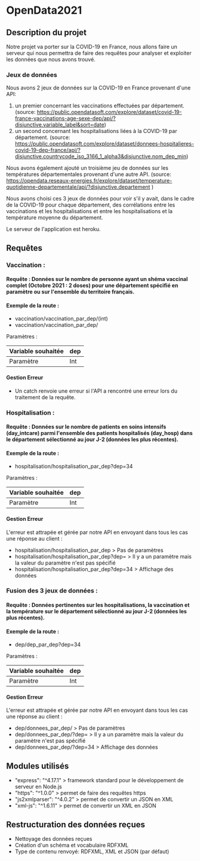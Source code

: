 # OpenData2021

## Description du projet 
Notre projet va porter sur la COVID-19 en France, nous allons faire un serveur qui nous permettra de faire des requêtes pour analyser et exploiter les données que nous avons trouvé.

### Jeux de données 

Nous avons 2 jeux de données sur la COVID-19 en France provenant d'une API:
1. un premier concernant les vaccinations effectuées par département. (source: https://public.opendatasoft.com/explore/dataset/covid-19-france-vaccinations-age-sexe-dep/api/?disjunctive.variable_label&sort=date)
2. un second concernant les hospitalisations liées à la COVID-19 par département. (source: https://public.opendatasoft.com/explore/dataset/donnees-hospitalieres-covid-19-dep-france/api/?disjunctive.countrycode_iso_3166_1_alpha3&disjunctive.nom_dep_min)

Nous avons également ajouté un troisième jeu de données sur les températures départementales provenant d'une autre API. (source: https://opendata.reseaux-energies.fr/explore/dataset/temperature-quotidienne-departementale/api/?disjunctive.departement )

Nous avons choisi ces 3 jeux de données pour voir s'il y avait, dans le cadre de la COVID-19 pour chaque département, des corrélations entre les vaccinations et les hospitalisations et entre les hospitalisations et la température moyenne du département. 

Le serveur de l'application est heroku.



## Requêtes

### Vaccination :

#### Requête : Données sur le nombre de personne ayant un shéma vaccinal complet (Octobre 2021 : 2 doses) pour une département spécifié en paramètre ou sur l'ensemble du territoire français.

#### Exemple de la route :
-  vaccination/vaccination_par_dep/(int)
-  vaccination/vaccination_par_dep/

Paramètres : 

| Variable souhaitée | dep
| ------- | ---
| Paramètre | Int

#### Gestion Erreur

- Un catch renvoie une erreur si l'API a rencontré une erreur lors du traitement de la requête.

### Hospitalisation :

#### Requête : Données sur le nombre de patients en soins intensifs (day_intcare) parmi l'ensemble des patients hospitalisés (day_hosp) dans le département sélectionné au jour J-2 (données les plus récentes).

#### Exemple de la route :
- hospitalisation/hospitalisation_par_dep?dep=34

Paramètres : 

| Variable souhaitée | dep
| ------- | ---
| Paramètre | Int

#### Gestion Erreur

L'erreur est attrapée et gérée par notre API en envoyant dans tous les cas une réponse au client :

- hospitalisation/hospitalisation_par_dep > Pas de paramètres
- hospitalisation/hospitalisation_par_dep?dep= > Il y a un paramètre mais la valeur du paramètre n'est pas spécifié
- hospitalisation/hospitalisation_par_dep?dep=34 > Affichage des données


### Fusion des 3 jeux de données :

#### Requête : Données pertinentes sur les hospitalisations, la vaccination et la température sur le département sélectionné au jour J-2 (données les plus récentes). 

#### Exemple de la route :
- dep/dep_par_dep?dep=34

Paramètres : 

| Variable souhaitée | dep
| ------- | ---
| Paramètre | Int

#### Gestion Erreur

L'erreur est attrapée et gérée par notre API en envoyant dans tous les cas une réponse au client :

- dep/donnees_par_dep/ > Pas de paramètres
- dep/donnees_par_dep/?dep= > Il y a un paramètre mais la valeur du paramètre n'est pas spécifié
- dep/donnees_par_dep/?dep=34 > Affichage des données



## Modules utilisés

- "express": "^4.17.1" > framework standard pour le développement de serveur en Node.js
- "https": "^1.0.0" > permet de faire des requêtes https
- "js2xmlparser": "^4.0.2" > permet de convertir un JSON en XML
- "xml-js": "^1.6.11" > permet de convertir un XML en JSON



## Restructuration des données reçues
- Nettoyage des données reçues
- Création d'un schéma et vocabulaire RDFXML
- Type de contenu renvoyé: RDFXML, XML et JSON (par défaut)
